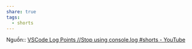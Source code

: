 ```yaml
---
share: true
tags:
  - shorts
---
```


Nguồn:: [VSCode Log Points //Stop using console.log #shorts - YouTube](https://youtube.com/shorts/7g7ftm2v71Y?feature=share)